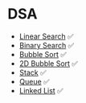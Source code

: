 # DSA
- [Linear Search](https://github.com/Emad-Eldin-G/Data-Structures-Algorithms/blob/main/Linear%20Search.py) ✅
- [Binary Search](https://github.com/Emad-Eldin-G/Data-Structures-Algorithms/blob/main/Binary%20Search.py) ✅
- [Bubble Sort](https://github.com/Emad-Eldin-G/Data-Structures-Algorithms/blob/main/Normal%20Bubble%20Sort.py) ✅ 
- [2D Bubble Sort](https://github.com/Emad-Eldin-G/Data-Structures-Algorithms/blob/main/2D%20Bubble%20sort.py) ✅ 
- [Stack](https://github.com/Emad-Eldin-G/Data-Structures-Algorithms/blob/main/Stack.py) ✅ 
- [Queue](https://github.com/Emad-Eldin-G/Data-Structures-Algorithms/blob/main/Queue.py) ✅ 
- [Linked List](https://github.com/Emad-Eldin-G/Data-Structures-Algorithms/blob/main/Linked%20List.py) ✅

